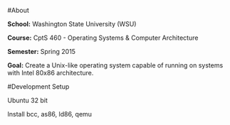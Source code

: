 #About

**School:** Washington State University (WSU) 

**Course:** CptS 460 - Operating Systems &amp; Computer Architecture

**Semester:** Spring 2015

**Goal:** Create a Unix-like operating system capable of running on systems with Intel 80x86 architecture.


#Development Setup

Ubuntu 32 bit

Install bcc, as86, ld86, qemu
